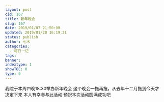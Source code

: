 ```yaml
---
layout: post
cid: 167
title: 新年晚会
slug: 167
date: 2019/01/07 21:50:00
updated: 2019/01/20 16:19:21
status: publish
author: 七木
categories: 
  - 每日一记
tags: 
banner: 
indextype: 1
showTOC: 0
type: 0
---
```



我院于本周四晚18:30举办新年晚会
这个晚会一拖再拖，从去年十二月拖到今天才决定下来
本人有幸参与此活动
预祝本次活动圆满成功吧